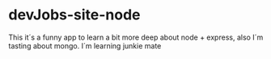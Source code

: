 # devJobs-site-node
This it´s a funny app to learn a bit more deep about node + express, also I´m tasting about mongo. I´m learning junkie mate
